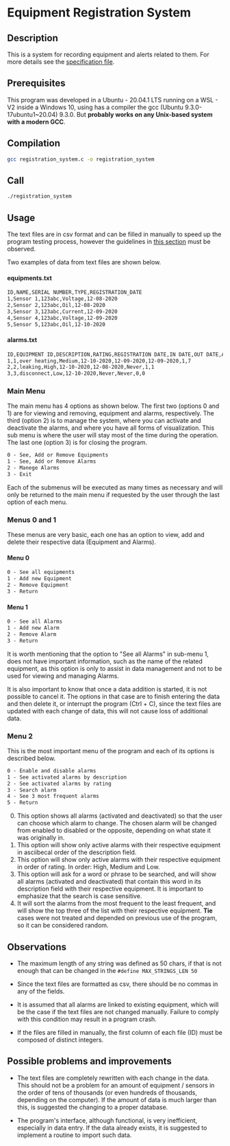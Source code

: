# Equipment Registration System

## Description

This is a system for recording equipment and alerts related to them. For more details see the [specification file]('./../specification_files/Firmware%20-%20Especificação%20Prova%20Prática%20Programador.pdf).

## Prerequisites

This program was developed in a Ubuntu - 20.04.1 LTS running on a WSL - V2 inside a Windows 10, using has a compiler the gcc (Ubuntu 9.3.0-17ubuntu1~20.04) 9.3.0. But **probably works on any Unix-based system with a modern GCC**.

## Compilation

```bash
gcc registration_system.c -o registration_system
```
## Call

```bash
./registration_system
```

## Usage

The text files are in csv format and can be filled in manually to speed up the program testing process, however the guidelines in [this section](##Observations) must be observed.

Two examples of data from text files are shown below.

#### equipments.txt
```txt
ID,NAME,SERIAL NUMBER,TYPE,REGISTRATION_DATE
1,Sensor 1,123abc,Voltage,12-08-2020
2,Sensor 2,123abc,Oil,12-08-2020
3,Sensor 3,123abc,Current,12-09-2020
4,Sensor 4,123abc,Voltage,12-09-2020
5,Sensor 5,123abc,Oil,12-10-2020
```
#### alarms.txt
```txt
ID,EQUIPMENT ID,DESCRIPTION,RATING,REGISTRATION DATE,IN DATE,OUT DATE,ACTIVATED,ACTIONS COUNT
1,1,over heating,Medium,12-10-2020,12-09-2020,12-09-2020,1,7
2,2,leaking,High,12-10-2020,12-08-2020,Never,1,1
3,3,disconnect,Low,12-10-2020,Never,Never,0,0
```

### Main Menu

The main menu has 4 options as shown below. The first two (options 0 and 1) are for viewing and removing, equipment and alarms, respectively. The third (option 2) is to manage the system, where you can activate and deactivate the alarms, and where you have all forms of visualization. This sub menu is where the user will stay most of the time during the operation. The last one (option 3) is for closing the program.

```txt
0 - See, Add or Remove Equipments
1 - See, Add or Remove Alarms
2 - Manege Alarms
3 - Exit
```
Each of the submenus will be executed as many times as necessary and will only be returned to the main menu if requested by the user through the last option of each menu.

### Menus 0 and 1

These menus are very basic, each one has an option to view, add and delete their respective data (Equipment and Alarms). 

#### Menu 0
```txt
0 - See all equipments
1 - Add new Equipment
2 - Remove Equipment
3 - Return
```
#### Menu 1
```txt
0 - See all Alarms
1 - Add new Alarm
2 - Remove Alarm
3 - Return
```
It is worth mentioning that the option to "See all Alarms" in sub-menu 1, does not have important information, such as the name of the related equipment, as this option is only to assist in data management and not to be used for viewing and managing Alarms.

It is also important to know that once a data addition is started, it is not possible to cancel it. The options in that case are to finish entering the data and then delete it, or interrupt the program (Ctrl + C), since the text files are updated with each change of data, this will not cause loss of additional data.

### Menu 2

This is the most important menu of the program and each of its options is described below.

```txt
0 - Enable and disable alarms
1 - See activated alarms by description
2 - See activated alarms by rating
3 - Search alarm
4 - See 3 most frequent alarms
5 - Return
```
<ol start="0">
  <li>This option shows all alarms (activated and deactivated) so  that the user can choose which alarm to change. The chosen alarm will be changed from enabled to disabled or the opposite, depending on what state it was originally in.</li>
  <li>This option will show only active alarms with their respective equipment in asciibecal order of the description field.</li>
  <li>This option will show only active alarms with their respective equipment in order of rating. In order: High, Medium and Low.</li>
  <li>This option will ask for a word or phrase to be searched, and will show all alarms (activated and deactivated) that contain this word in its description field with their respective equipment. It is important to emphasize that the search is case sensitive.</li>
  <li>It will sort the alarms from the most frequent to the least frequent, and will show the top three of the list with their respective equipment. <b>Tie</b> cases were not treated and depended on previous use of the program, so it can be considered random.</li>
</ol>

## Observations

* The maximum length of any string was defined as 50 chars, if that is not enough that can be changed in the `#define MAX_STRINGS_LEN 50`
  
* Since the text files are formatted as csv, there should be no commas in any of the fields. 
  
* It is assumed that all alarms are linked to existing equipment, which will be the case if the text files are not changed manually. Failure to comply with this condition may result in a program crash.

* If the files are filled in manually, the first column of each file (ID) must be composed of distinct integers.   

## Possible problems and improvements

* The text files are completely rewritten with each change in the data. This should not be a problem for an amount of equipment / sensors in the order of tens of thousands (or even hundreds of thousands, depending on the computer). If the amount of data is much larger than this, is suggested the changing to a proper database.
  
* The program's interface, although functional, is very inefficient, especially in data entry. If the data already exists, it is suggested to implement a routine to import such data.
